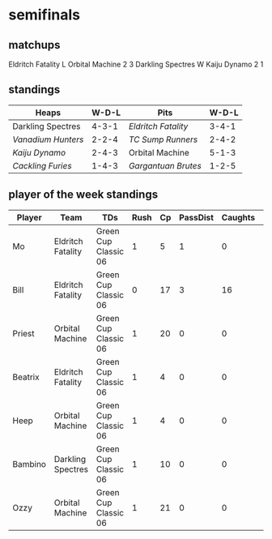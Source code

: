 # semifinals

## matchups

Eldritch Fatality L Orbital Machine 2 3
Darkling Spectres W Kaiju Dynamo 2 1

## standings

| Heaps | W-D-L | Pits | W-D-L |
|-------|-----|--|--|
| Darkling Spectres | 4-3-1 | *Eldritch Fatality* | 3-4-1 |
| *Vanadium Hunters* | 2-2-4 | *TC Sump Runners* | 2-4-2 |
| *Kaiju Dynamo* | 2-4-3 | Orbital Machine | 5-1-3 |
| *Cackling Furies* | 1-4-3 | *Gargantuan Brutes* | 1-2-5 |

## player of the week standings

| Player            | Team             | TDs  | Rush | Cp   | PassDist | Caughts | Cas  | Blocks | Sacks | MVPs | SPP  |
|-------------------|------------------|------|------|------|----------|---------|------|--------|-------|------|------|
| Mo       | Eldritch Fatality | Green Cup Classic 06 |    1 |    5 |    1 |        0 |      1 |     0 |    0 |      1 |     0 |    1 |    9 |
| Bill     | Eldritch Fatality | Green Cup Classic 06 |    0 |   17 |    3 |       16 |      1 |     0 |    0 |      1 |     1 |    0 |    3 |
| Priest   | Orbital Machine   | Green Cup Classic 06 |    1 |   20 |    0 |        0 |      0 |     0 |    0 |      1 |     0 |    0 |    3 |
| Beatrix   | Eldritch Fatality | Green Cup Classic 06 |    1 |    4 |    0 |        0 |      1 |     0 |    0 |      2 |     0 |    0 |    3 |
| Heep     | Orbital Machine   | Green Cup Classic 06 |    1 |    4 |    0 |        0 |      1 |     0 |    0 |      3 |     0 |    0 |    3 |
| Bambino  | Darkling Spectres | Green Cup Classic 06 |    1 |   10 |    0 |        0 |      0 |     0 |    0 |      4 |     1 |    0 |    3 |
| Ozzy     | Orbital Machine   | Green Cup Classic 06 |    1 |   21 |    0 |        0 |      0 |     0 |    0 |      4 |     1 |    0 |    3 |
